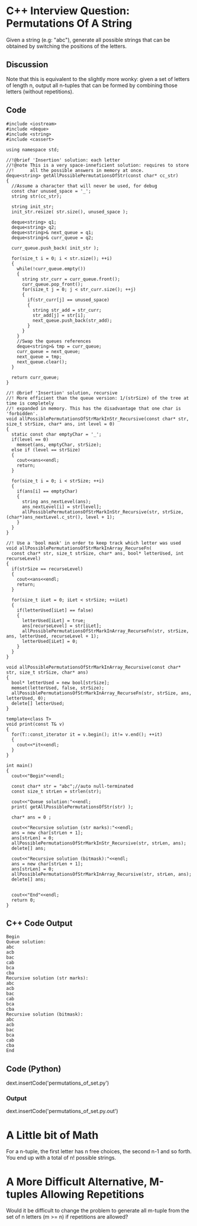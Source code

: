 
# C++ Interview Question: Permutations Of A String

Given a string (e.g: "abc"), generate all possible strings that can be obtained by switching the positions of the letters.

## Discussion

Note that this is equivalent to the slightly more wonky: given a set of letters of length n, output all n-tuples that can be formed by combining those letters (without repetitions).

## Code

    
    #include <iostream>
    #include <deque>
    #include <string>
    #include <cassert>
    
    using namespace std;
    
    //!@brief 'Insertion' solution: each letter
    //!@note This is a very space-inneficient solution: requires to store
    //!      all the possible answers in memory at once.
    deque<string> getAllPossiblePermutationsOfStr(const char* cc_str)
    {
      //Assume a character that will never be used, for debug
      const char unused_space = '_';
      string str(cc_str);
    
      string init_str;
      init_str.resize( str.size(), unused_space );
    
      deque<string> q1;
      deque<string> q2;
      deque<string>& next_queue = q1;
      deque<string>& curr_queue = q2;
    
      curr_queue.push_back( init_str );
      
      for(size_t i = 0; i < str.size(); ++i)
      {
        while(!curr_queue.empty())
        {
          string str_curr = curr_queue.front();
          curr_queue.pop_front();
          for(size_t j = 0; j < str_curr.size(); ++j)
          {
            if(str_curr[j] == unused_space)
            {
              string str_add = str_curr;
              str_add[j] = str[i];
              next_queue.push_back(str_add);
            }
          }
        }
        //Swap the queues references
        deque<string>& tmp = curr_queue;
        curr_queue = next_queue;
        next_queue = tmp;
        next_queue.clear();
      }
      
      return curr_queue;
    }
    
    //! @brief 'Insertion' solution, recursive
    //! More efficient than the queue version: 1/(strSize) of the tree at time is completely
    //! expanded in memory. This has the disadvantage that one char is 'forbidden'.
    void allPossiblePermutationsOfStrMarkInStr_Recursive(const char* str, size_t strSize, char* ans, int level = 0)
    {
      static const char emptyChar = '_';
      if(level == 0)
        memset(ans, emptyChar, strSize);
      else if (level == strSize)
      {
        cout<<ans<<endl;
        return;
      }
    
      for(size_t i = 0; i < strSize; ++i)
      {
        if(ans[i] == emptyChar)
        {
          string ans_nextLevel(ans);
          ans_nextLevel[i] = str[level];
          allPossiblePermutationsOfStrMarkInStr_Recursive(str, strSize, (char*)ans_nextLevel.c_str(), level + 1);
        }
      }
    }
    
    //! Use a 'bool mask' in order to keep track which letter was used
    void allPossiblePermutationsOfStrMarkInArray_RecurseFn(
      const char* str, size_t strSize, char* ans, bool* letterUsed, int recurseLevel)
    {
      if(strSize == recurseLevel)
      {
        cout<<ans<<endl;
        return;
      }
    
      for(size_t iLet = 0; iLet < strSize; ++iLet)
      {
        if(letterUsed[iLet] == false)
        {
          letterUsed[iLet] = true;
          ans[recurseLevel] = str[iLet];
          allPossiblePermutationsOfStrMarkInArray_RecurseFn(str, strSize, ans, letterUsed, recurseLevel + 1);
          letterUsed[iLet] = 0;
        }
      }
    }
    
    void allPossiblePermutationsOfStrMarkInArray_Recursive(const char* str, size_t strSize, char* ans)
    {
      bool* letterUsed = new bool[strSize];
      memset(letterUsed, false, strSize);
      allPossiblePermutationsOfStrMarkInArray_RecurseFn(str, strSize, ans, letterUsed, 0);
      delete[] letterUsed;
    }
    
    template<class T>
    void print(const T& v)
    {
      for(T::const_iterator it = v.begin(); it!= v.end(); ++it)
      {
        cout<<*it<<endl;
      }
    }
    
    int main()
    {
      cout<<"Begin"<<endl;
      
      const char* str = "abc";//auto null-terminated
      const size_t strLen = strlen(str);
    
      cout<<"Queue solution:"<<endl;
      print( getAllPossiblePermutationsOfStr(str) );
        
      char* ans = 0 ;
    
      cout<<"Recursive solution (str marks):"<<endl;
      ans = new char[strLen + 1];
      ans[strLen] = 0;
      allPossiblePermutationsOfStrMarkInStr_Recursive(str, strLen, ans);
      delete[] ans;
    
      cout<<"Recursive solution (bitmask):"<<endl;
      ans = new char[strLen + 1];
      ans[strLen] = 0;
      allPossiblePermutationsOfStrMarkInArray_Recursive(str, strLen, ans);
      delete[] ans;
    
    
      cout<<"End"<<endl;
      return 0;
    }

## C++ Code Output

    Begin
    Queue solution:
    abc
    acb
    bac
    cab
    bca
    cba
    Recursive solution (str marks):
    abc
    acb
    bac
    cab
    bca
    cba
    Recursive solution (bitmask):
    abc
    acb
    bac
    bca
    cab
    cba
    End


## Code (Python)

dext.insertCode('permutations_of_set.py')

### Output 

dext.insertCode('permutations_of_set.py.out')

# A Little bit of Math

For a n-tuple, the first letter has n free choices, the second n-1 and so forth. You end up with a total of n! possible strings.

# A More Difficult Alternative, M-tuples Allowing Repetitions

Would it be difficult to change the problem to generate all m-tuple from the set of n letters (m >= n) if repetitions are allowed?

